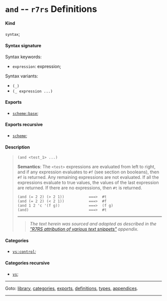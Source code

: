 

<a id='definition__r7rs__and'></a>

# `and` -- `r7rs` Definitions


<a id='definition__r7rs__and__kind'></a>

#### Kind

`syntax`;


<a id='definition__r7rs__and__syntax-signature'></a>

#### Syntax signature

Syntax keywords:
 * `expression`: expression;

Syntax variants:
 * `(_)`
 * `(_ expression ...)`


<a id='definition__r7rs__and__exports'></a>

#### Exports

 * [`scheme:base`](../../r7rs/exports/scheme_3a_base.md#export__r7rs__scheme_3a_base);


<a id='definition__r7rs__and__exports-recursive'></a>

#### Exports recursive

 * [`scheme`](../../r7rs/exports/scheme.md#export__r7rs__scheme);


<a id='definition__r7rs__and__description'></a>

#### Description

> ````
> (and <test_1> ...)
> ````
> 
> 
> **Semantics**:
> The `<test>` expressions are evaluated from left to right, and if
> any expression evaluates to `#f` (see
> section on booleans), then `#f` is returned.  Any remaining
> expressions are not evaluated.  If all the expressions evaluate to
> true values, the values of the last expression are returned.  If there
> are no expressions, then `#t` is returned.
> 
> ````
> (and (= 2 2) (> 2 1))           ===>  #t
> (and (= 2 2) (< 2 1))           ===>  #f
> (and 1 2 'c '(f g))             ===>  (f g)
> (and)                           ===>  #t
> ````
> 
> 
> ----
> > *The text herein was sourced and adapted as described in the ["R7RS attribution of various text snippets"](../../r7rs/appendices/attribution.md#appendix__r7rs__attribution) appendix.*


<a id='definition__r7rs__and__categories'></a>

#### Categories

 * [`vs:control`](../../r7rs/categories/vs_3a_control.md#category__r7rs__vs_3a_control);


<a id='definition__r7rs__and__categories-recursive'></a>

#### Categories recursive

 * [`vs`](../../r7rs/categories/vs.md#category__r7rs__vs);

----

Goto: [library](../../r7rs/_index.md#library__r7rs), [categories](../../r7rs/categories/_index.md#toc__r7rs__categories), [exports](../../r7rs/exports/_index.md#toc__r7rs__exports), [definitions](../../r7rs/definitions/_index.md#toc__r7rs__definitions), [types](../../r7rs/types/_index.md#toc__r7rs__types), [appendices](../../r7rs/appendices/_index.md#toc__r7rs__appendices).

----

